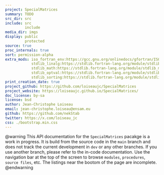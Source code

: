 ```yaml
---
project: SpecialMatrices
summary: TODO
src_dir: src
include: src
         include
media_dir: imgs
display: public
         protected
source: true
proc_internals: true
sort: permission-alpha
extra_mods: iso_fortran_env:https://gcc.gnu.org/onlinedocs/gfortran/ISO_005fFORTRAN_005fENV.html
            stdlib_linalg:https://stdlib.fortran-lang.org/module/stdlib_linalg.html
            stdlib_math:https://stdlib.fortran-lang.org/module/stdlib_math.html
            stdlib_optval:https://stdlib.fortran-lang.org/module/stdlib_optval.html
            stdlib_sorting:https://stdlib.fortran-lang.org/module/stdlib_sorting.html
print_creation_date: true
project_github: https://github.com/loiseaujc/SpecialMatrices
project_website: https://loiseaujc.github.io/SpecialMatrices/
doc_license: by-sa
license: bsd
author: Jean-Christophe Loiseau
email: jean-christophe.loiseau@ensam.eu
github: https://github.com/nekStab
twitter: https://x.com/loiseau_jc
css: ./bootstrap.min.css
---
```


@warning
   This API documentation for the `SpecialMatrices` pacakge is a work in progress.
   It is build from the source code in the `main` branch and does not track the current development in `dev` or any other branches.
   If you use another branch, please refer to the in-code documentation.
   Use the navigation bar at the top of the screen to browse `modules`, `procedures`, `source files`, etc.
   The listings near the bootom of the page are incomplete.
@endwarning

